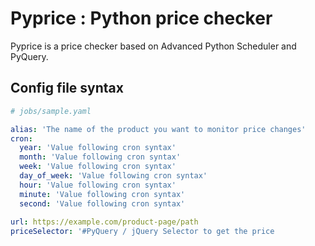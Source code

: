 # Pyprice : Python price checker

Pyprice is a price checker based on Advanced Python Scheduler and PyQuery.

## Config file syntax

```yaml
# jobs/sample.yaml

alias: 'The name of the product you want to monitor price changes'
cron:
  year: 'Value following cron syntax'
  month: 'Value following cron syntax'
  week: 'Value following cron syntax'
  day_of_week: 'Value following cron syntax'
  hour: 'Value following cron syntax'
  minute: 'Value following cron syntax'
  second: 'Value following cron syntax'
  
url: https://example.com/product-page/path
priceSelector: '#PyQuery / jQuery Selector to get the price
```


